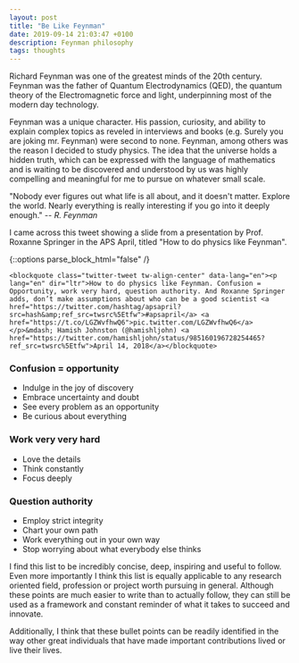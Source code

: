 ```yaml
---
layout: post
title: "Be Like Feynman"
date: 2019-09-14 21:03:47 +0100
description: Feynman philosophy
tags: thoughts
---
```


Richard Feynman was one of the greatest minds of the 20th century.
Feynman was the father of Quantum Electrodynamics (QED), the quantum theory of the Electromagnetic force and light, underpinning most of the modern day technology.

Feynman was a unique character. His passion, curiosity, and ability to explain complex topics as reveled in interviews and books (e.g. Surely you are joking mr. Feynman) were second to none. Feynman, among others was the reason I decided to study physics. The idea that the universe holds a hidden truth, which can be expressed with the language of mathematics and is waiting to be discovered and understood by us was highly compelling and meaningful for me to pursue on whatever small scale.

"Nobody ever figures out what life is all about, and it doesn't matter. Explore the world. Nearly everything is really interesting if you go into it deeply enough."
-- <cite>R. Feynman</cite>

I came across this tweet showing a slide from a presentation by Prof. Roxanne Springer in the APS April, titled "How to do physics like Feynman".
<br/>

{::options parse_block_html="false" /}

<div class="center">

    <blockquote class="twitter-tweet tw-align-center" data-lang="en"><p lang="en" dir="ltr">How to do physics like Feynman. Confusion = Opportunity, work very hard, question authority. And Roxanne Springer adds, don’t make assumptions about who can be a good scientist <a href="https://twitter.com/hashtag/apsapril?src=hash&amp;ref_src=twsrc%5Etfw">#apsapril</a> <a href="https://t.co/LGZWvfhwQ6">pic.twitter.com/LGZWvfhwQ6</a></p>&mdash; Hamish Johnston (@hamishljohn) <a href="https://twitter.com/hamishljohn/status/985160196728254465?ref_src=twsrc%5Etfw">April 14, 2018</a></blockquote>

<script async src="https://platform.twitter.com/widgets.js" charset="utf-8"></script>
</div>

### Confusion = opportunity

- Indulge in the joy of discovery
- Embrace uncertainty and doubt
- See every problem as an opportunity
- Be curious about everything

### Work very very hard

- Love the details
- Think constantly
- Focus deeply

### Question authority

- Employ strict integrity
- Chart your own path
- Work everything out in your own way
- Stop worrying about what everybody else thinks

I find this list to be incredibly concise, deep, inspiring and useful to follow. Even more importantly I think this list is equally applicable to any research oriented field, profession or project worth pursuing in general.
Although these points are much easier to write than to actually follow, they can still be used as a framework and constant reminder of what it takes to succeed and innovate.

Additionally, I think that these bullet points can be readily identified in the way other great individuals that have made important contributions lived or live their lives.
